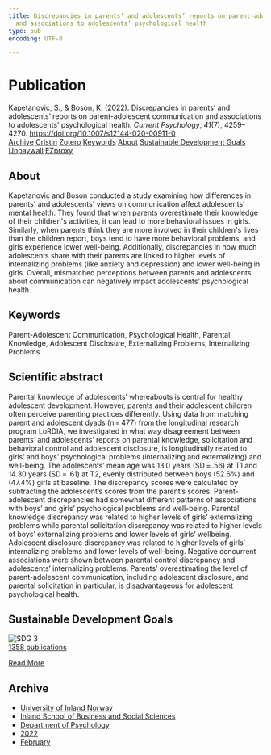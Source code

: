 ```yaml
---
title: Discrepancies in parents’ and adolescents’ reports on parent-adolescent communication
  and associations to adolescents’ psychological health
type: pub
encoding: UTF-8

---
```

<h1>Publication</h1>
<article id="csl-bib-container-G8LWX2IZ" class="csl-bib-container">
  <div class="csl-bib-body"> <div class="csl-entry">Kapetanovic, S., &#38; Boson, K. (2022). Discrepancies in parents’ and adolescents’ reports on parent-adolescent communication and associations to adolescents’ psychological health. <i>Current Psychology</i>, <i>41</i>(7), 4259–4270. <a href="https://doi.org/10.1007/s12144-020-00911-0">https://doi.org/10.1007/s12144-020-00911-0</a></div> </div>
  <div class="csl-bib-buttons">
    <a href="#taxonomy-article-G8LWX2IZ" alt="archive" class="csl-bib-button">Archive</a>
    <a href="https://app.cristin.no/results/show.jsf?id=2000182" alt="Cristin" class="csl-bib-button">Cristin</a>
    <a href="http://zotero.org/groups/5881554/items/G8LWX2IZ" alt="Zotero" class="csl-bib-button">Zotero</a>
    <a href="#keywords-article-G8LWX2IZ" alt="keywords" class="csl-bib-button">Keywords</a>
    <a href="#about-article-G8LWX2IZ" alt="about_pub" class="csl-bib-button">About</a>
    <a href="#sdg-article-G8LWX2IZ" alt="sdg" class="csl-bib-button">Sustainable Development Goals</a>
    <a href="https://link.springer.com/content/pdf/10.1007/s12144-020-00911-0.pdf" alt="Unpaywall" class="csl-bib-button">Unpaywall</a>
    <a href="https://link.springer.com/content/pdf/10.1007/s12144-020-00911-0.pdf" alt="EZproxy" class="csl-bib-button">EZproxy</a>
  </div>
  <div id="csl-bib-meta-container-G8LWX2IZ"></div>
</article>
<div id="csl-bib-meta-G8LWX2IZ" class="csl-bib-meta">
  <article id="about-article-G8LWX2IZ" class="about_pub-article">
    <h1>About</h1>
    Kapetanovic and Boson conducted a study examining how differences in parents' and adolescents' views on communication affect adolescents' mental health. They found that when parents overestimate their knowledge of their children's activities, it can lead to more behavioral issues in girls. Similarly, when parents think they are more involved in their children's lives than the children report, boys tend to have more behavioral problems, and girls experience lower well-being. Additionally, discrepancies in how much adolescents share with their parents are linked to higher levels of internalizing problems (like anxiety and depression) and lower well-being in girls. Overall, mismatched perceptions between parents and adolescents about communication can negatively impact adolescents' psychological health.
  </article>
  <article id="keywords-article-G8LWX2IZ" class="keywords-article">
    <h1>Keywords</h1>
    Parent-Adolescent Communication, Psychological Health, Parental Knowledge, Adolescent Disclosure, Externalizing Problems, Internalizing Problems
  </article>
  <article id="abstract-article-G8LWX2IZ" class="abstract-article">
    <h1>Scientific abstract</h1>
    Parental knowledge of adolescents’ whereabouts is central for healthy adolescent development. However, parents and their adolescent children often perceive parenting practices differently. Using data from matching parent and adolescent dyads (n = 477) from the longitudinal research program LoRDIA, we investigated in what way disagreement between parents’ and adolescents’ reports on parental knowledge, solicitation and behavioral control and adolescent disclosure, is longitudinally related to girls’ and boys’ psychological problems (internalizing and externalizing) and well-being. The adolescents’ mean age was 13.0 years (SD = .56) at T1 and 14.30 years (SD = .61) at T2, evenly distributed between boys (52.6%) and (47.4%) girls at baseline. The discrepancy scores were calculated by subtracting the adolescent’s scores from the parent’s scores. Parent-adolescent discrepancies had somewhat different patterns of associations with boys’ and girls’ psychological problems and well-being. Parental knowledge discrepancy was related to higher levels of girls’ externalizing problems while parental solicitation discrepancy was related to higher levels of boys’ externalizing problems and lower levels of girls’ wellbeing. Adolescent disclosure discrepancy was related to higher levels of girls’ internalizing problems and lower levels of well-being. Negative concurrent associations were shown between parental control discrepancy and adolescents’ internalizing problems. Parents’ overestimating the level of parent-adolescent communication, including adolescent disclosure, and parental solicitation in particular, is disadvantageous for adolescent psychological health.
  </article>
  <article id="sdg-article-G8LWX2IZ" class="sdg-article">
    <h1>Sustainable Development Goals</h1>
    <div class="sdg-container"><div id="sdg3" class="sdg">
        <img src="{{< params subfolder >}}images/sdg/sdg03_en.png" class="image" alt="SDG 3">
        <div class="sdg-overlay">
          <a href="/en/archive/?key=?sdg=3#archive" class="sdg-publication-count"><span>1358</span> publications</a>
          <p><a href="https://sdgs.un.org/goals/goal3" class="sdg-read-more">Read More</a></p>
        </div>
      </div></div>
  </article>
  <article id="taxonomy-article-G8LWX2IZ" class="taxonomy-article">
    <h1>Archive</h1>
    <ul>
      <li>
        <a href="/en/archive/?key=3DCRN523">University of Inland Norway</a>
      </li>
      <li>
        <a href="/en/archive/?key=DU8Q9LN9">Inland School of Business and Social Sciences</a>
      </li>
      <li>
        <a href="/en/archive/?key=KTD9NXA8">Department of Psychology</a>
      </li>
      <li>
        <a href="/en/archive/?key=AEVGZCNC">2022</a>
      </li>
      <li>
        <a href="/en/archive/?key=F9687ZHW">February</a>
      </li>
    </ul>
  </article>
</div>
